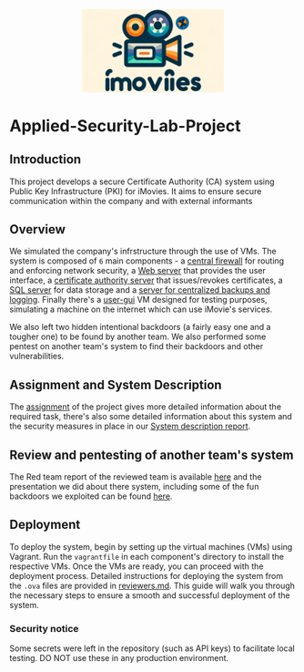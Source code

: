 
<p align="center">
  <img src="/webserver/app/static/images/imovies_logo.png" alt="iMovies Logo" width="250" style="margin-bottom:0;"/>
</p>

# Applied-Security-Lab-Project 

## Introduction

This project develops a secure Certificate Authority (CA) system using Public Key Infrastructure (PKI) for iMovies. It aims to ensure secure communication within the company and with external informants

## Overview

We simulated the company's infrstructure through the use of VMs. The system is composed of `6` main components - a [central firewall](./firewall/) for routing and enforcing network security, a [Web server](./webserver/) that provides the user interface, a [certificate authority server](./CA-server/) that issues/revokes certificates, a [SQL server](./mysql_server/) for data storage and a [server for centralized backups and logging](./backup-server/). Finally there's a [user-gui](./user-gui/) VM designed for testing purposes, simulating a machine on the internet which can use iMovie's services. 

We also left two hidden intentional backdoors (a fairly easy one and a tougher one) to be found by another team. We also performed some pentest on another team's system to find their backdoors and other vulnerabilities. 


## Assignment and System Description

The [assignment](./assignment.pdf) of the project gives more detailed information about the required task, there's also some detailed information about this system and the security measures in place in our [System description report](./System_description_and_risk_analysis.pdf). 

## Review and pentesting of another team's system

The Red team report of the reviewed team is available [here](./review/group09-review-of-group-07.pdf) and the presentation we did about there system, including some of the fun backdoors we exploited can be found [here](./review/group09-review-of-group-07-slides.pdf).

## Deployment


To deploy the system, begin by setting up the virtual machines (VMs) using Vagrant. Run the `vagrantfile` in each component's directory to install the respective VMs. Once the VMs are ready, you can proceed with the deployment process. 
Detailed instructions for deploying the system from the `.ova` files are provided in [reviewers.md](./reviewers.md). This guide will walk you through the necessary steps to ensure a smooth and successful deployment of the system.

### Security notice

Some secrets were left in the repository (such as API keys) to facilitate local testing. DO NOT use these in any production environment. 